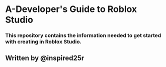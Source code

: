 # A-Developer's Guide to Roblox Studio

### This repository contains the information needed to get started with creating in Roblox Studio.

## Written by @inspired25r
